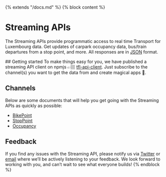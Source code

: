 {% extends "/docs.md" %}
{% block content %}
# Streaming APIs
The Streaming APIs provide programmatic access to real time Transport for Luxembourg data. Get updates of carpark occupancy data, bus/train departures from a stop point, and more. All responses are in [JSON](https://en.wikipedia.org/wiki/JSON) format.

## Getting started
To make things easy for you, we have published a streaming API client on npmjs 👉🏽 [tfl-api-client](https://www.npmjs.com/package/tfl-api-client).
Just subscribe to the channel(s) you want to get the data from and create magical apps 🎉.

## Channels
Below are some documents that will help you get going with the Streaming APIs as quickly as possible:

- [BikePoint](/Streaming_APIs/BikePoint.md)
- [StopPoint](/Streaming_APIs/StopPoint.md)
- [Occupancy](/Streaming_APIs/Occupancy.md)

## Feedback
If you find any issues with the Streaming API, please notify us via [Twitter](https://twitter.com/TfLlu) or [email](mailto:tfl@ion.lu) where we’ll be actively listening to your feedback. We look forward to working with you, and can’t wait to see what everyone builds!
{% endblock %}
